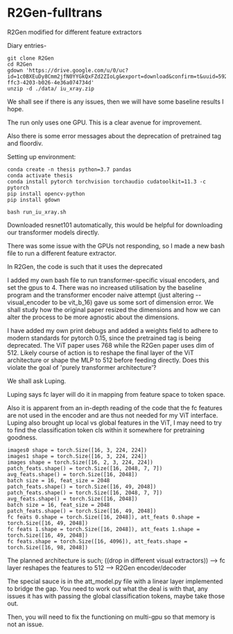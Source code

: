 # R2Gen-fulltrans
R2Gen modified for different feature extractors

Diary entries-
```shell
git clone R2Gen
cd R2Gen
gdown 'https://drive.google.com/u/0/uc?id=1c0BXEuDy8Cmm2jfN0YYGkQxFZd2ZIoLg&export=download&confirm=t&uuid=5926bb3d-ffc3-4203-b026-4e36a074734d'
unzip -d ./data/ iu_xray.zip

```
We shall see if there is any issues, then we will have some baseline results I hope.

The run only uses one GPU. This is a clear avenue for improvement.

Also there is some error messages about the deprecation of pretrained tag and floordiv.

Setting up environment:
```shell
conda create -n thesis python=3.7 pandas
conda activate thesis
conda install pytorch torchvision torchaudio cudatoolkit=11.3 -c pytorch
pip install opencv-python
pip install gdown

bash run_iu_xray.sh
```

Downloaded resnet101 automatically, this would be helpful for downloading our transformer models directly.

There was some issue with the GPUs not responding, so I made a new bash file to run a different feature extractor.

In R2Gen, the code is such that it uses the deprecated 

I added my own bash file to run transformer-specific visual encoders, and set the gpus to 4. There was no increased utilisation by the baseline program and the transformer encoder naive attempt (just altering --visual_encoder to be vit_b_16) gave us some sort of dimension error. We shall study how the original paper resized the dimensions and how we can alter the process to be more agnostic about the dimensions.


I have added my own print debugs and added a weights field to adhere to modern standards for pytorch 0.15, since the pretrained tag is being deprecated.
The ViT paper uses 768 while the R2Gen paper uses dim of 512. Likely course of action is to reshape the final layer of the ViT architecture or shape the MLP to 512 before feeding directly. Does this violate the goal of 'purely transformer architecture'?

We shall ask Luping.

Luping says fc layer will do it in mapping from feature space to token space.

Also it is apparent from an in-depth reading of the code that the fc features are not used in the encoder and are thus not needed for my ViT interface. Luping also brought up local vs global features in the ViT, I may need to try to find the classification token cls within it somewhere for pretraining goodness.


```shell
images0 shape = torch.Size([16, 3, 224, 224])
images1 shape = torch.Size([16, 3, 224, 224])
images shape = torch.Size([16, 2, 3, 224, 224])
patch_feats.shape() = torch.Size([16, 2048, 7, 7])
avg_feats.shape() = torch.Size([16, 2048])
batch size = 16, feat_size = 2048
patch_feats.shape() = torch.Size([16, 49, 2048])
patch_feats.shape() = torch.Size([16, 2048, 7, 7])
avg_feats.shape() = torch.Size([16, 2048])
batch size = 16, feat_size = 2048
patch_feats.shape() = torch.Size([16, 49, 2048])
fc feats 0.shape = torch.Size([16, 2048]), att_feats 0.shape = torch.Size([16, 49, 2048])
fc feats 1.shape = torch.Size([16, 2048]), att_feats 1.shape = torch.Size([16, 49, 2048])
fc feats.shape = torch.Size([16, 4096]), att_feats.shape = torch.Size([16, 98, 2048])
```


The planned architecture is such; ((drop in different visual extractors)) --> fc layer reshapes the features to 512 --> R2Gen encoder/decoder


The special sauce is in the att_model.py file with a linear layer implemented to bridge the gap. You need to work out what the deal is with that, any issues it has with passing the global classification tokens, maybe take those out.

Then, you will need to fix the functioning on multi-gpu so that memory is not an issue.
